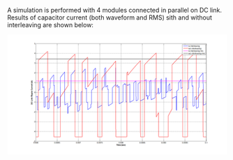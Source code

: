A simulation is performed with 4 modules connected in parallel on DC link. Results of capacitor current (both waveform and RMS) sith and without interleaving are shown below:

![](./img/cap_intr.png)
